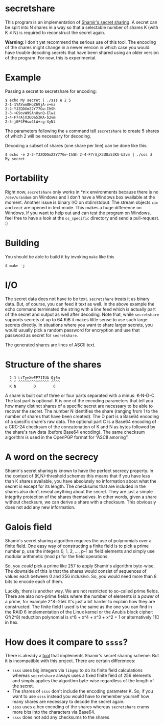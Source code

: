 # secretshare

This program is an implementation of
[Shamir's secret sharing](https://en.wikipedia.org/wiki/Shamir%27s_Secret_Sharing).
A secret can be split into N shares in a way so that
a selectable number of shares K (with K ≤ N) is required
to reconstruct the secret again.

**Warning**: I don't yet recommend the serious use of this tool. The
encoding of the shares might change in a newer version in which case
you would have trouble decoding secrets that have been shared using
an older version of the program. For now, this is experimental.

# Example

Passing a secret to secretshare for encoding:

```
$ echo My secret | ./sss e 2 5
2-1-1YAYwmOHqZ69jA-v+mz
2-2-YJZQDGm22Y77Gw-IhSh
2-3-+G9ovW9SAnUynQ-Elwi
2-4-F7rAjX3UOa53KA-b2vm
2-5-j0P4PHsw4lW+rg-XyNl
```

The parameters following the `e` command tell `secretshare` to create 5 shares of which 2 will be necessary for decoding.

Decoding a subset of shares (one share per line) can be done like this:

```
$ echo -e 2-2-YJZQDGm22Y77Gw-IhSh 2-4-F7rAjX3UOa53KA-b2vm | ./sss d
My secret
```

# Portability

Right now, `secretshare` only works in *nix environments because there is no `/dev/urandom` on Windows and I don't have a Windows box available at the moment. Another issue is binary I/O on stdin/stdout. The stream objects `cin` and `cout` are opened in text mode. This makes a huge difference on Windows. If you want to help out and can test the program on Windows, feel free to have a look at the `os_specific` directory and send a pull-request. :)

# Building

You should be able to build it by invoking `make` like this

```
$ make -j
```

# I/O

The secret data does not have to be text. `secretshare` treats it as
binary data. But, of course, you can feed it text as well. In the above
example the echo command terminated the string with a line feed which
is actually part of the secret and output as well after decoding.
Note that, while `secretshare` supports secrets of up to 64 KiB
it makes little sense to use such large secrets directly. In situations
where you want to share larger secrets, you would usually pick a random
password for encryption and use that password as secret for `secretshare`.

The generated shares are lines of ASCII text.

# Structure of the shares

```
  2-1-LiTyeXwEP71IUA-Qj6n
  ^ ^ ^^^^^^^^^^^^^^ ^^^^
  K N        D        C
```

A share is built out of three or four parts separated with a minus: K-N-D-C.
The last part is optional. K is one of the encoding parameters that tell you
how many distinct
shares of a specific secret are necessary to be able to recover the
secret. The number N identifies the share (ranging from 1 to the number
of shares that have been created). The D part is a Base64 encoding of
a specific share's raw data. The optional part C is a Base64 encoding
of a CRC-24 checksum of the concatenation of K and N as bytes followed
by the share's raw data (before Base64 encoding). The same checksum
algorithm is used in the OpenPGP format for “ASCII amoring”.

# A word on the secrecy

Shamir's secret sharing is known to have the perfect secrecy property.
In the context of (K,N)-threshold schemes this means that if you have
less than K shares available, you have absolutely no information about
what the secret is except for its length. The checksums that are included
in the shares
also don't reveal anything about the secret.
They are just a simple integrity protection of the shares themselves.
In other words, given a share without checksum, we can derive a share
with a checksum. This obviously does not add any new information.

# Galois field

Shamir's secret sharing algorithm requires the use of polynomials over
a finite field. One easy way of constructing a finite field is to pick
a prime number p, use the integers 0, 1, 2, ..., p-1 as field elements
and simply use modular arithmetic (mod p) for the field operations.

So, you *could* pick a prime like 257 to apply Shamir's algorithm
byte-wise. The downside of this is that the shares would consist of
sequences of values each between 0 and 256 *inclusive*. So, you would
need more than 8 bits to encode each of them.

Luckily, there is another way. We are not restricted to so-called
prime fields. There are also non-prime fields where the number of
elements is a *power* of a prime, for example 2^8=256. It's just
a bit harder to explain how they are constructed. The finite
field I used is the same as the one you can find in the RAID 6
implementation of the Linux kernel or the Anubis block cipher:
Gf(2^8) reduction polynomial is x^8 + x^4 + x^3 + x^2 + 1 or
alternatively 11D in hex.

# How does it compare to `ssss`?

There is already a [tool](http://point-at-infinity.org/ssss/) that
implements Shamir's secret sharing scheme. But it is incompatible
with this project. There are certain differences:

* `ssss` uses big integers via `libgmp` to do its finite field calculations
  whereas `secretshare` always uses a fixed finite field of 256 elements
  and simply applies the algorithm byte-wise regardless of the length
  of the secret.
* The shares of `ssss` don't include the encoding parameter K. So, if you
  want to use `ssss` instead you would have to remember yourself how many
  shares are necessary to decode the secret again.
* `ssss` uses a hex encoding of the shares whereas `secretshare` crams
  more bits into the characters via Base64.
* `ssss` does not add any checksums to the shares.

